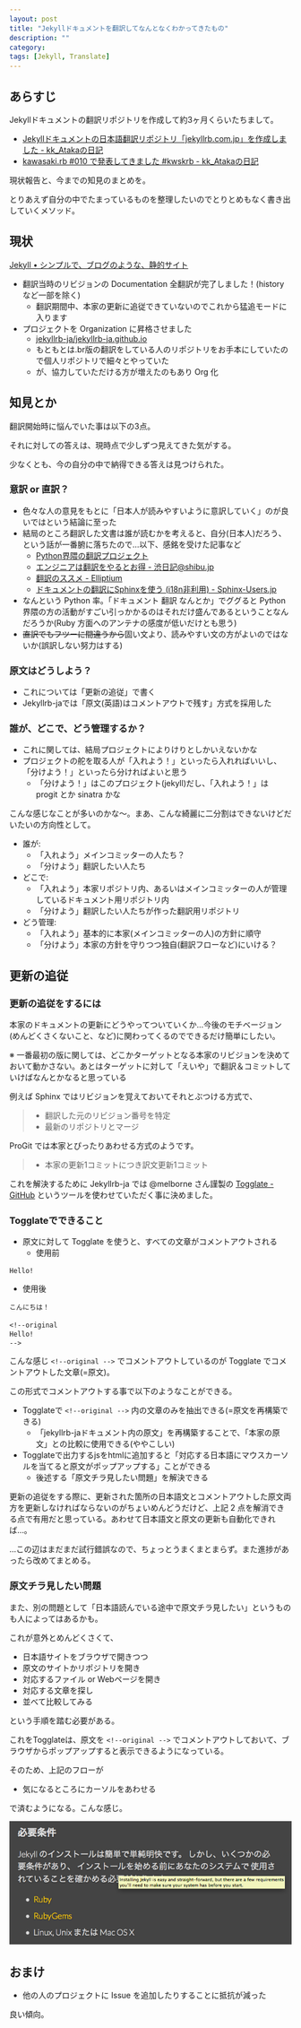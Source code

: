 ```yaml
---
layout: post
title: "Jekyllドキュメントを翻訳してなんとなくわかってきたもの"
description: ""
category: 
tags: [Jekyll, Translate]
---
```


## あらすじ

Jekyllドキュメントの翻訳リポジトリを作成して約3ヶ月くらいたちまして。

- [Jekyllドキュメントの日本語翻訳リポジトリ「jekyllrb.com.jp」を作成しました - kk_Atakaの日記](http://d.hatena.ne.jp/kk_Ataka/20140314/1394723421)
- [kawasaki.rb #010 で発表してきました #kwskrb - kk_Atakaの日記](http://d.hatena.ne.jp/kk_Ataka/20140401/1396349183)

現状報告と、今までの知見のまとめを。

とりあえず自分の中でたまっているものを整理したいのでとりとめもなく書き出していくメソッド。

## 現状

[Jekyll &bull; シンプルで、ブログのような、静的サイト](http://jekyllrb-ja.github.io/)

- 翻訳当時のリビジョンの Documentation 全翻訳が完了しました！(historyなど一部を除く)
  - 翻訳期間中、本家の更新に追従できていないのでこれから猛追モードに入ります
- プロジェクトを Organization に昇格させました
  - [jekyllrb-ja/jekyllrb-ja.github.io](https://github.com/jekyllrb-ja/jekyllrb-ja.github.io)
  - もともとは.br版の翻訳をしている人のリポジトリをお手本にしていたので個人リポジトリで細々とやっていた
  - が、協力していただける方が増えたのもあり Org 化

## 知見とか

翻訳開始時に悩んでいた事は以下の3点。

それに対しての答えは、現時点で少しずつ見えてきた気がする。

少なくとも、今の自分の中で納得できる答えは見つけられた。

### 意訳 or 直訳？

- 色々な人の意見をもとに「日本人が読みやすいように意訳していく」のが良いではという結論に至った
- 結局のところ翻訳した文書は誰が読むかを考えると、自分(日本人)だろう、という話が一番腑に落ちたので…以下、感銘を受けた記事など
  - [Python界隈の翻訳プロジェクト](http://www.slideshare.net/t2y/python-6731903)
  - [エンジニアは翻訳をやるとお得 - 渋日記@shibu.jp](http://blog.shibu.jp/article/30577636.html)
  - [翻訳のススメ - Elliptium](http://tink.elliptium.net/2014/04/26/a_suggestion_on_translation.html)
  - [ドキュメントの翻訳にSphinxを使う (i18n非利用) - Sphinx-Users.jp](http://sphinx-users.jp/cookbook/translation.html)
- なんという Python 率。「ドキュメント 翻訳 なんとか」でググると Python 界隈の方の活動がすごい引っかかるのはそれだけ盛んであるということなんだろうか(Ruby 方面へのアンテナの感度が低いだけとも思う)
- <del>直訳でもフツーに間違うから</del>固い文より、読みやすい文の方がよいのではないか(誤訳しない努力はする)

### 原文はどうしよう？

- これについては「更新の追従」で書く
- Jekyllrb-jaでは「原文(英語)はコメントアウトで残す」方式を採用した

### 誰が、どこで、どう管理するか？

- これに関しては、結局プロジェクトによりけりとしかいえないかな
- プロジェクトの舵を取る人が「入れよう！」といったら入れればいいし、「分けよう！」といったら分ければよいと思う
  - 「分けよう！」はこのプロジェクト(jekyll)だし、「入れよう！」は progit とか sinatra かな

こんな感じなことが多いのかな〜。まあ、こんな綺麗に二分割はできないけどだいたいの方向性として。

- 誰が:
  - 「入れよう」メインコミッターの人たち？
  - 「分けよう」翻訳したい人たち
- どこで:
  - 「入れよう」本家リポジトリ内、あるいはメインコミッターの人が管理しているドキュメント用リポジトリ内
  - 「分けよう」翻訳したい人たちが作った翻訳用リポジトリ
- どう管理:
  - 「入れよう」基本的に本家(メインコミッターの人)の方針に順守
  - 「分けよう」本家の方針を守りつつ独自(翻訳フローなど)にいける？

## 更新の追従

### 更新の追従をするには

本家のドキュメントの更新にどうやってついていくか…今後のモチベージョン(めんどくさくないこと、など)に関わってくるのでできるだけ簡単にしたい。

※ 一番最初の版に関しては、どこかターゲットとなる本家のリビジョンを決めておいて動かさない。あとはターゲットに対して「えいや」で翻訳＆コミットしていけばなんとかなると思っている

例えば Sphinx ではリビジョンを覚えておいてそれとぶつける方式で、

> - 翻訳した元のリビジョン番号を特定
> - 最新のリポジトリとマージ

ProGit では本家とぴったりあわせる方式のようです。

> - 本家の更新1コミットにつき訳文更新1コミット

これを解決するために Jekyllrb-ja では @melborne さん謹製の [Togglate - GitHub](https://github.com/melborne/togglate) というツールを使わせていただく事に決めました。

### Togglateでできること

- 原文に対して Togglate を使うと、すべての文章がコメントアウトされる
  - 使用前
```console
Hello!
```
  - 使用後
```console
こんにちは！

<!--original
Hello!
-->
```

こんな感じ `<!--original -->` でコメントアウトしているのが Togglate でコメントアウトした文章(=原文)。

この形式でコメントアウトする事で以下のようなことができる。

- Togglateで `<!--original -->` 内の文章のみを抽出できる(=原文を再構築できる)
  - 「jekyllrb-jaドキュメント内の原文」を再構築することで、「本家の原文」との比較に使用できる(ややこしい)
- Togglateで出力するjsをhtmlに追加すると「対応する日本語にマウスカーソルを当てると原文がポップアップする」ことができる
  - 後述する「原文チラ見したい問題」を解決できる

更新の追従をする際に、更新された箇所の日本語文とコメントアウトした原文両方を更新しなければならないのがちょいめんどうだけど、上記 2 点を解消できる点で有用だと思っている。あわせて日本語文と原文の更新も自動化できれば…。

…この辺はまだまだ試行錯誤なので、ちょっとうまくまとまらず。また進捗があったら改めてまとめる。

### 原文チラ見したい問題

また、別の問題として「日本語読んでいる途中で原文チラ見したい」というものも人によってはあるかも。

これが意外とめんどくさくて、

- 日本語サイトをブラウザで開きつつ
- 原文のサイトかリポジトリを開き
- 対応するファイル or Webページを開き
- 対応する文章を探し
- 並べて比較してみる

という手順を踏む必要がある。

これをTogglateは、原文を `<!--original -->` でコメントアウトしておいて、ブラウザからポップアップすると表示できるようになっている。

そのため、上記のフローが

- 気になるところにカーソルをあわせる

で済むようになる。こんな感じ。

![img](/static/images/2014-06-22/use-togglate.png)

## おまけ

- 他の人のプロジェクトに Issue を追加したりすることに抵抗が減った

良い傾向。
